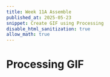 ```yaml
---
title: Week 11A Assemble
published_at: 2025-05-23
snippet: Create GIF using Processing
disable_html_sanitization: true
allow_math: true
---
```

# Processing GIF 